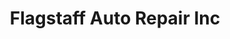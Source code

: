 ---
title: "Flagstaff Auto Repair Inc"
url: /flagstaff/flagstaff-auto-repair-inc/
shop: car repair
---